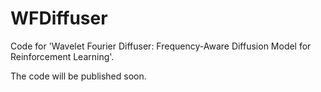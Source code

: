 # WFDiffuser
Code for 'Wavelet Fourier Diffuser: Frequency-Aware Diffusion Model for Reinforcement Learning'.

The code will be published soon.
